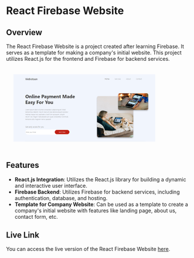 # React Firebase Website

## Overview

The React Firebase Website is a project created after learning Firebase. It serves as a template for making a company's initial website. This project utilizes React.js for the frontend and Firebase for backend services.

<div style="padding: 10px;">
    <img src="/firebase-website.png" alt="DatePicker" style="width: 80%; padding: 10px;">
</div>

## Features

- **React.js Integration**: Utilizes the React.js library for building a dynamic and interactive user interface.
- **Firebase Backend**: Utilizes Firebase for backend services, including authentication, database, and hosting.
- **Template for Company Website**: Can be used as a template to create a company's initial website with features like landing page, about us, contact form, etc.

## Live Link

You can access the live version of the React Firebase Website [here](https://reactfirebaseweb-75319.web.app/).